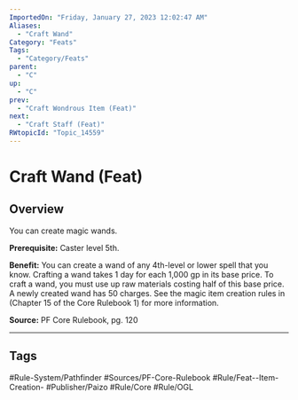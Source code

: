 ```yaml
---
ImportedOn: "Friday, January 27, 2023 12:02:47 AM"
Aliases:
  - "Craft Wand"
Category: "Feats"
Tags:
  - "Category/Feats"
parent:
  - "C"
up:
  - "C"
prev:
  - "Craft Wondrous Item (Feat)"
next:
  - "Craft Staff (Feat)"
RWtopicId: "Topic_14559"
---
```

# Craft Wand (Feat)
## Overview
You can create magic wands.

**Prerequisite:** Caster level 5th.

**Benefit:** You can create a wand of any 4th-level or lower spell that you know. Crafting a wand takes 1 day for each 1,000 gp in its base price. To craft a wand, you must use up raw materials costing half of this base price. A newly created wand has 50 charges. See the magic item creation rules in (Chapter 15 of the Core Rulebook 1) for more information.

**Source:** PF Core Rulebook, pg. 120


---
## Tags
#Rule-System/Pathfinder #Sources/PF-Core-Rulebook #Rule/Feat--Item-Creation- #Publisher/Paizo #Rule/Core #Rule/OGL

